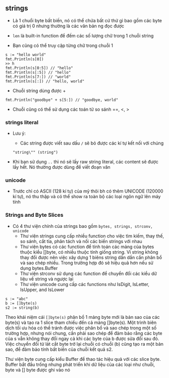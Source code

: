 ## strings
- Là 1 chuổi byte bất biến, nó có thể chứa bất cứ thứ gì bao gồm các byte có giá trị 0 nhưng thường là các văn bản ng đọc được

- `len` là built-in function để đếm các số lượng chữ trong 1 chuỗi string

- Bạn cũng có thể truy cập từng chữ trong chuỗi 1
```
s := "hello world"
fmt.Println(s[0])
>> h
fmt.Println(s[0:5]) // "hello"
fmt.Println(s[:5]) // "hello"
fmt.Println(s[7:]) // "world"
fmt.Println(s[:]) // "hello, world"
```

- Chuỗi string dùng được +
```
fmt.Println("goodbye" + s[5:]) // "goodbye, world"
```

- Chuỗi cũng có thể sử dụng các toán tử so sánh ==, <, >

### strings literal
- Lưu ý: 
    + Các string được viết sau dấu `/` sẽ bỏ được các kí tự kết nối với chúng
    ```
    "string\"" (string")
    ```

- Khi bạn sử dụng `..` thì nó sẽ lấy raw string literal, các content sẽ được lấy hết. Nó thường được dùng để viết đoạn văn

### unicode
- Trước chỉ có ASCII (128 kí tự) của mỹ thôi bh có thêm UNICODE (120000 kí tự), nó thu thập và có thể show ra toàn bộ các loại ngôn ngữ lên máy tính 


### Strings and Byte Slices
- Có 4 thư viện chính của strings bao gồm `bytes, strings, strconv, unicode`
    + Thư viện strings cung cấp nhiều function cho việc tìm kiếm, thay thế, so sánh, cắt tỉa, phân tách và nối các biến strings với nhau
    + Thư viện bytes có các function để tính toán các mảng của bytes thuộc kiểu []byte, có nhiều thuộc tính giống string. Vì string không thay đổi được nên việc xây dựng 1 biêns string dần dần cần phân bổ và sao chép nhiều. Trong trường hợp đó sẽ hiệu quả hơn nếu sử dụng bytes.Buffer
    + Thư viện strconv sử dụng các function để chuyển đổi các kiểu dữ liệu về string và ngược lại
    + Thư viện unicode cung cấp các functions như IsDigit, IsLetter, IsUpper, and IsLower

```
s := "abc"
b := []byte(s)
s2 := string(b)
```
Theo khái niệm cái `[]byte(s)` phân bổ 1 mảng byte mới là bản sao của các byte(s) và tạo ra 1 slice tham chiếu đến cả mảng []byte(s). Một trình biên dịch tối ưu hóa có thể tránh được việc phân bổ và sao chép trong một số trường hợp, nhưng nói chung, cần phải sao chép để đảm bảo rằng các byte của s vẫn không thay đổi ngay cả khi các byte của b được sửa đổi sau đó. Việc chuyển đổi từ lát cắt byte trở lại chuỗi có chuỗi (b) cũng tạo ra một bản sao, để đảm bảo tính bất biến của chuỗi kết quả s2.

Thư viện byte cung cấp kiểu Buffer để thao tác hiệu quả với các slice byte. Buffer bắt đầu trống nhưng phát triển khi dữ liệu của các loại như chuỗi, byte và [] byte được ghi vào nó